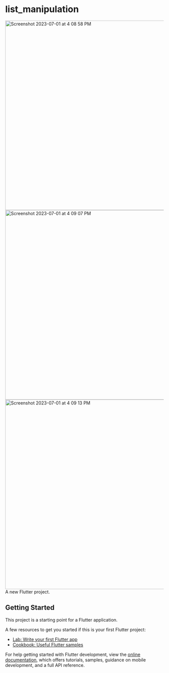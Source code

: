 # list_manipulation

<img width="602" alt="Screenshot 2023-07-01 at 4 08 58 PM" src="https://github.com/FarhadS08/ToDo/assets/65872885/c1561abf-205f-4456-80ba-4b8bc55f6797">
<img width="602" alt="Screenshot 2023-07-01 at 4 09 07 PM" src="https://github.com/FarhadS08/ToDo/assets/65872885/a69d2628-5b7f-4f85-b4be-cabdd489acaf">
<img width="602" alt="Screenshot 2023-07-01 at 4 09 13 PM" src="https://github.com/FarhadS08/ToDo/assets/65872885/1fc621bf-5746-4193-9d8e-b03bd5cc0bbc">
A new Flutter project.

## Getting Started

This project is a starting point for a Flutter application.

A few resources to get you started if this is your first Flutter project:

- [Lab: Write your first Flutter app](https://docs.flutter.dev/get-started/codelab)
- [Cookbook: Useful Flutter samples](https://docs.flutter.dev/cookbook)

For help getting started with Flutter development, view the
[online documentation](https://docs.flutter.dev/), which offers tutorials,
samples, guidance on mobile development, and a full API reference.
